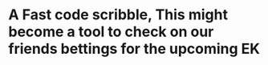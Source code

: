 # A Fast code scribble, This might become a tool to check on our friends bettings for the upcoming EK
